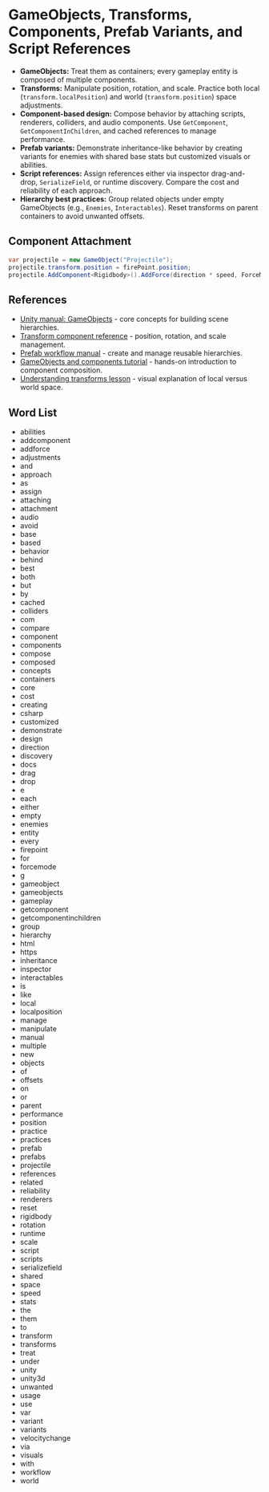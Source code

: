 # GameObjects, Transforms, Components, Prefab Variants, and Script References
- **GameObjects:** Treat them as containers; every gameplay entity is composed of multiple components.
- **Transforms:** Manipulate position, rotation, and scale. Practice both local (`transform.localPosition`) and world (`transform.position`) space adjustments.
- **Component-based design:** Compose behavior by attaching scripts, renderers, colliders, and audio components. Use `GetComponent`, `GetComponentInChildren`, and cached references to manage performance.
- **Prefab variants:** Demonstrate inheritance-like behavior by creating variants for enemies with shared base stats but customized visuals or abilities.
- **Script references:** Assign references either via inspector drag-and-drop, `SerializeField`, or runtime discovery. Compare the cost and reliability of each approach.
- **Hierarchy best practices:** Group related objects under empty GameObjects (e.g., `Enemies`, `Interactables`). Reset transforms on parent containers to avoid unwanted offsets.

## Component Attachment
```csharp
var projectile = new GameObject("Projectile");
projectile.transform.position = firePoint.position;
projectile.AddComponent<Rigidbody>().AddForce(direction * speed, ForceMode.VelocityChange);
```






## References
- [Unity manual: GameObjects](https://docs.unity3d.com/Manual/GameObjects.html) - core concepts for building scene hierarchies.
- [Transform component reference](https://docs.unity3d.com/Manual/class-Transform.html) - position, rotation, and scale management.
- [Prefab workflow manual](https://docs.unity3d.com/Manual/Prefabs.html) - create and manage reusable hierarchies.
- [GameObjects and components tutorial](https://learn.unity.com/tutorial/gameobjects-and-components) - hands-on introduction to component composition.
- [Understanding transforms lesson](https://learn.unity.com/tutorial/understanding-transforms) - visual explanation of local versus world space.
## Word List
- abilities
- addcomponent
- addforce
- adjustments
- and
- approach
- as
- assign
- attaching
- attachment
- audio
- avoid
- base
- based
- behavior
- behind
- best
- both
- but
- by
- cached
- colliders
- com
- compare
- component
- components
- compose
- composed
- concepts
- containers
- core
- cost
- creating
- csharp
- customized
- demonstrate
- design
- direction
- discovery
- docs
- drag
- drop
- e
- each
- either
- empty
- enemies
- entity
- every
- firepoint
- for
- forcemode
- g
- gameobject
- gameobjects
- gameplay
- getcomponent
- getcomponentinchildren
- group
- hierarchy
- html
- https
- inheritance
- inspector
- interactables
- is
- like
- local
- localposition
- manage
- manipulate
- manual
- multiple
- new
- objects
- of
- offsets
- on
- or
- parent
- performance
- position
- practice
- practices
- prefab
- prefabs
- projectile
- references
- related
- reliability
- renderers
- reset
- rigidbody
- rotation
- runtime
- scale
- script
- scripts
- serializefield
- shared
- space
- speed
- stats
- the
- them
- to
- transform
- transforms
- treat
- under
- unity
- unity3d
- unwanted
- usage
- use
- var
- variant
- variants
- velocitychange
- via
- visuals
- with
- workflow
- world
